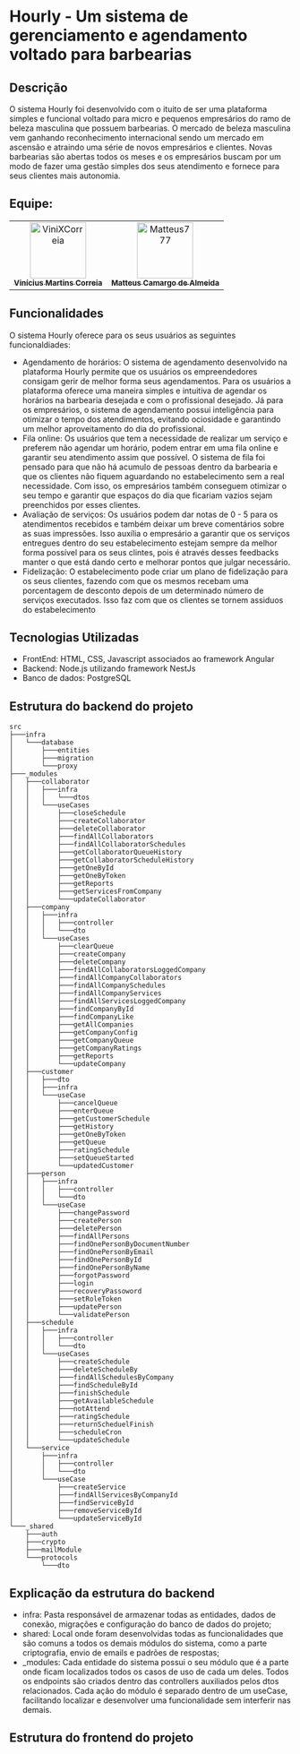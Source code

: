 <h1>Hourly - Um sistema de gerenciamento e agendamento voltado para barbearias</h1> 

<h2>Descrição</h2> 

<p>O sistema Hourly foi desenvolvido com o ituito de ser uma plataforma simples e funcional voltado para micro e pequenos empresários do ramo de beleza masculina que possuem barbearias. O mercado de beleza masculina vem ganhando reconhecimento internacional sendo um mercado em ascensão e atraindo uma série de novos empresários e clientes. Novas barbearias são abertas todos os meses e os empresários buscam por um modo de fazer uma gestão simples dos seus atendimento e fornece para seus clientes mais autonomia.

<h2>Equipe:</h2> 

<table>
  <tbody><tr>
    <td align="center">
      <a href="https://github.com/ViniXCorreia">
        <img src="https://avatars.githubusercontent.com/u/79664002?v=4" width="100px" height="100px" alt="ViniXCorreia" style="max-width: 100%;">
        <br>
        <sub><b>Vinícius Martins Correia</b></sub>
      </a>
    </td>
    <td align="center">
      <a href="https://github.com/Matteus777">
        <img src="https://avatars.githubusercontent.com/u/41447631?v=4" width="100px" height="100px" alt="Matteus777" style="max-width: 100%;">
        <br>
        <sub><b>Matteus Camargo de Almeida</b></sub>
      </a>
    </td>
  </tr>
</table>

<h2>Funcionalidades</h2>
<p>O sistema Hourly oferece para os seus usuários as seguintes funcionaldiades:</p>
<ul>
  <li>Agendamento de horários: O sistema de agendamento desenvolvido na plataforma Hourly permite que os usuários os empreendedores consigam gerir de melhor forma seus agendamentos. Para os usuários a plataforma oferece uma maneira simples e intuitiva de agendar os horários na barbearia desejada e com o profissional desejado. Já para os empresários, o sistema de agendamento possui inteligência para otimizar o tempo dos atendimentos, evitando ociosidade e garantindo um melhor aproveitamento do dia do profissional.</li>
  <li>Fila online: Os usuários que tem a necessidade de realizar um serviço e preferem não agendar um horário, podem entrar em uma fila online e garantir seu atendimento assim que possível. O sistema de fila foi pensado para que não há acumulo de pessoas dentro da barbearia e que os clientes não fiquem aguardando no estabelecimento sem a real necessidade. Com isso, os empresários também conseguem otimizar o seu tempo e garantir que espaços do dia que ficariam vazios sejam preenchidos por esses clientes.</li>
  <li>Avaliação de serviços: Os usuários podem dar notas de 0 - 5 para os atendimentos recebidos e também deixar um breve comentários sobre as suas impressões. Isso auxília o empresário a garantir que os serviços entregues dentro do seu estabelecimento estejam sempre da melhor forma possível para os seus clintes, pois é através desses feedbacks manter o que está dando certo e melhorar pontos que julgar necessário.</li>
  <li>Fidelização: O estabelecimento pode criar um plano de fidelização para os seus clientes, fazendo com que os mesmos recebam uma porcentagem de desconto depois de um determinado número de serviços executados. Isso faz com que os clientes se tornem assiduos do estabelecimento</li>
</ul>
<h2>Tecnologias Utilizadas</h2>
<ul>
  <li>FrontEnd: HTML, CSS, Javascript associados ao framework Angular</li>
  <li>Backend: Node.js utilizando framework NestJs</li>
  <li>Banco de dados: PostgreSQL</li>
</ul>
<h2>Estrutura do backend do projeto</h2>
<div class="snippet-clipboard-content notranslate position-relative overflow-auto"><pre class="notranslate"><code>src
├───infra
│   └───database
│       ├───entities
│       ├───migration
│       └───proxy
├───_modules
│   ├───collaborator
│   │   ├───infra
│   │   │   └───dtos
│   │   └───useCases
│   │       ├───closeSchedule
│   │       ├───createCollaborator
│   │       ├───deleteCollaborator
│   │       ├───findAllCollaborators
│   │       ├───findAllCollaboratorSchedules
│   │       ├───getCollaboratorQueueHistory
│   │       ├───getCollaboratorScheduleHistory
│   │       ├───getOneById
│   │       ├───getOneByToken
│   │       ├───getReports
│   │       ├───getServicesFromCompany
│   │       └───updateCollaborator
│   ├───company
│   │   ├───infra
│   │   │   ├───controller
│   │   │   └───dto
│   │   └───useCases
│   │       ├───clearQueue
│   │       ├───createCompany
│   │       ├───deleteCompany
│   │       ├───findAllCollaboratorsLoggedCompany
│   │       ├───findAllCompanyCollaborators
│   │       ├───findAllCompanySchedules
│   │       ├───findAllCompanyServices
│   │       ├───findAllServicesLoggedCompany
│   │       ├───findCompanyById
│   │       ├───findCompanyLike
│   │       ├───getAllCompanies
│   │       ├───getCompanyConfig
│   │       ├───getCompanyQueue
│   │       ├───getCompanyRatings
│   │       ├───getReports
│   │       └───updateCompany
│   ├───customer
│   │   ├───dto
│   │   ├───infra
│   │   └───useCase
│   │       ├───cancelQueue
│   │       ├───enterQueue
│   │       ├───getCustomerSchedule
│   │       ├───getHistory
│   │       ├───getOneByToken
│   │       ├───getQueue
│   │       ├───ratingSchedule
│   │       ├───setQueueStarted
│   │       └───updatedCustomer
│   ├───person
│   │   ├───infra
│   │   │   ├───controller
│   │   │   └───dto
│   │   └───useCase
│   │       ├───changePassword
│   │       ├───createPerson
│   │       ├───deletePerson
│   │       ├───findAllPersons
│   │       ├───findOnePersonByDocumentNumber
│   │       ├───findOnePersonByEmail
│   │       ├───findOnePersonById
│   │       ├───findOnePersonByName
│   │       ├───forgotPassword
│   │       ├───login
│   │       ├───recoveryPassoword
│   │       ├───setRoleToken
│   │       ├───updatePerson
│   │       └───validatePerson
│   ├───schedule
│   │   ├───infra
│   │   │   ├───controller
│   │   │   └───dto
│   │   └───useCases
│   │       ├───createSchedule
│   │       ├───deleteScheduleBy
│   │       ├───findAllSchedulesByCompany
│   │       ├───findScheduleById
│   │       ├───finishSchedule
│   │       ├───getAvailableSchedule
│   │       ├───notAttend
│   │       ├───ratingSchedule
│   │       ├───returnScheduelFinish
│   │       ├───scheduleCron
│   │       └───updateSchedule
│   └───service
│       ├───infra
│       │   ├───controller
│       │   └───dto
│       └───useCase
│           ├───createService
│           ├───findAllServicesByCompanyId
│           ├───findServiceById
│           ├───removeServiceById
│           └───updateServiceById
└───_shared
    ├───auth
    ├───crypto
    ├───mailModule
    └───protocols
        └───dto
</code></pre> 
<h2>Explicação da estrutura do backend</h2>
<ul>
  <li>infra: Pasta responsável de armazenar todas as entidades, dados de conexão, migrações e configuração do banco de dados do projeto; </li>
  <li>shared: Local onde foram desenvolvidas todas as funcionalidades que são comuns a todos os demais módulos do sistema, como a parte criptografia, envio de emails e padrões de respostas;</li>
  <li>_modules: Cada entidade do sistema possui o seu módulo que é a parte onde ficam localizados todos os casos de uso de cada um deles. Todos os endpoints são criados dentro das controllers auxiliados pelos dtos relacionados. Cada ação do módulo é separado dentro de um useCase, facilitando localizar e desenvolver uma funcionalidade sem interferir nas demais.</li>
</ul>
<h2>Estrutura do frontend do projeto</h2>
